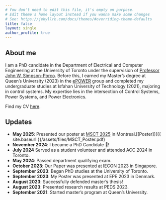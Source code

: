```yaml
---
# You don't need to edit this file, it's empty on purpose.
# Edit theme's home layout instead if you wanna make some changes
# See: https://jekyllrb.com/docs/themes/#overriding-theme-defaults
title: false   
layout: single
author_profile: true
---
```


## About me
I am a PhD candidate in the Department of Electrical and Computer Engineering at the University of Toronto under the supervision of [Professor John W. Simpson-Porco](https://www.control.utoronto.ca/~jwsimpson/). Before this, I earned my Master’s degree at Queen’s University (2023) in the [ePOWER](https://www.queensu.ca/epower/) group and completed my undergraduate studies at Isfahan University of Technology (2021), majoring in control systems. My expertise lies in the intersection of Control Systems, Power Systems, and Power Electronics.

Find my CV <a href="assets/CV-2025 Github.pdf" target="_blank">here</a>.

## Updates
- **May 2025**: Presented our poster at [MSCT 2025](https://symposia.gerad.ca/MSCT2025/en) in Montreal.[[Poster]]({{ site.baseurl }}/assets/files/MSCT_Poster.pdf)
- **November 2024**: I became a PhD Candidate :partying_face:!
-  **July 2024** Served as a student volunteer and attended ACC 2024 in Toronto.
- **May 2024**: Passed department qualifying exam. 
- **October 2023**: Our Paper was presented at IECON 2023 in Singapore. 
- **September 2023**: Began PhD studies at the University of Toronto.  
- **September 2023**: My Poster was presented at EPE 2023  in Denmark.
- **August 2023**: Successfully defended master’s thesis!  
- **August 2023**: Presented research results at PEDS 2023.  
- **September 2021**: Started master’s program at Queen’s University.  




